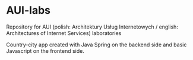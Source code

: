 # AUI-labs
Repository for AUI (polish: Architektury Usług Internetowych / english: Architectures of Internet Services) laboratories

Country-city app created with Java Spring on the backend side and basic Javascript on the frontend side. 
